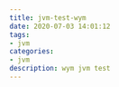 ```yaml
---
title: jvm-test-wym
date: 2020-07-03 14:01:12
tags:
- jvm
categories:
- jvm
description: wym jvm test
---
```

